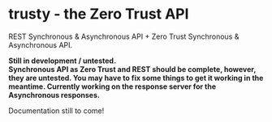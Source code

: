 # trusty - the Zero Trust API

REST Synchronous & Asynchronous API + Zero Trust Synchronous & Asynchronous API.

<strong>Still in development / untested.<br>Synchronous API as Zero Trust and REST should be complete, however, they are untested. You may have to fix some things to get it working in the meantime. Currently working on the response server for the Asynchronous responses.</strong>

Documentation still to come!
